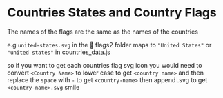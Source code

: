 # Countries States and Country Flags

The names of the flags are the same as the names of the countries

e.g
`united-states.svg` in the 📁 flags2 folder maps to `"United States"` or `"united states"` in countries_data.js

so if you want to get each countries flag svg icon you would need to convert `<Country Name>` to lower case to get `<country name>` and then replace the `space` with `-` to get `<country-name>` then append .svg to get `<country-name>.svg` smile